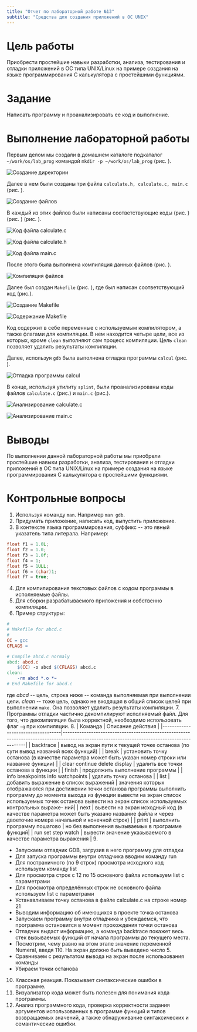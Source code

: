 ```yaml
---
title: "Отчет по лабораторной работе №13"
subtitle: "Средства для создания приложений в ОС UNIX"
---
```


# Цель работы

Приобрести простейшие навыки разработки, анализа, тестирования и отладки приложений в ОС типа UNIX/Linux на примере создания на языке программирования С калькулятора с простейшими функциями.

# Задание

Написать программу и проанализировать ее код и выполнение.

# Выполнение лабораторной работы

Первым делом мы создали в домашнем каталоге подкаталог `~/work/os/lab_prog` командой `mkdir -p ~/work/os/lab_prog` (рис. ).

![Создание директории](image/s-1653913144.png)

Далее в нем были созданы три файла `calculate.h, calculate.c, main.c` (рис. ).

![Создание файлов](image/s-1653913238.png)

В каждый из этих файлов были написаны соответствующие коды (рис. ) (рис. ) (рис. ).

![Код файла calculate.c](image/s-1653913257.png)

![Код файла calculate.h](image/s-1653913284.png)

![Код файла main.c](image/s-1653913304.png)

После этого была выполнена компиляция данных файлов (рис. ).

![Компиляция файлов](image/s-1653913456.png)

Далее был создан `Makefile` (рис. ), где был написан соответствующий код (рис.).

![Создание `Makefile`](image/s-1653913500.png)

![Содержание `Makefile`](image/s-1653913523.png)

Код содержит в себе переменные с используемым компилятором, а также флагами для компиляции. В нем находится четыре цели, все из которых, кроме `clean` выполняют сам процесс компиляции. Цель `clean` позволяет удалить результаты компиляции.

Далее, используя `gdb` была выполнена отладка программы `calcul` (рис. ).

![Отладка программы `calcul`](image/s-1653913645.png)

В конце, используя утилиту `splint`, были проанализированы коды файлов `calculate.c` (рис.) и `main.c` (рис.).

![Анализирование `calculate.c`](image/s-1653913695.png)

![Анализирование `main.c`](image/s-1653913749.png)

# Выводы

По выполнении данной лабораторной работы мы приобрели простейшие навыки разработки, анализа, тестирования и отладки приложений в ОС типа UNIX/Linux на примере создания на языке программирования С калькулятора с простейшими функциями.

# Контрольные вопросы

1. Используя команду `man`. Например `man gdb`.
2. Придумать приложение, написать код, выпустить приложение.
3. В контексте языка программирования, суффикс -- это явный указатель типа литерала. Например:
```c
float f1 = 1.0L;
float f2 = 1.0;
float f3 = 1.0f;
float f4 = 1;
float f5 = 1ULL;
float f6 = (char)1;
float f7 = true; 
```
4. Для компилирования текстовых файлов с кодом программы в исполняемые файлы.
5. Для сборки разрабатываемого приложения и собственно компиляции.
6. Пример структуры:
```makefile
#
# Makefile for abcd.c
#
CC = gcc
CFLAGS =

# Compile abcd.c normaly
abcd: abcd.c
    $(CC) -o abcd $(CFLAGS) abcd.c
clean:
    -rm abcd *.o *~
# End Makefile for abcd.c
```
где *abcd* -- цель, строка ниже -- команда выполняемая при выполнении цели. *clean* -- тоже цель, однако не входящая в общий список целей при выполнении `make`. Она позволяет удалить результаты компиляции.
7. Программы отладки частично декомпилируют исполняемый файл. Для того, что декомпиляция была корректной, необходимо использовать флаг `-g` при компиляции.
8.
| Команда                           | Описание действия                                                                                                                          |
|-----------------------------------|--------------------------------------------------------------------------------------------------------------------------------------------|
| backtrace                         | вывод на экран пути к текущей точке останова (по сути вывод названий всех функций)                                                         |
| break                             | установить точку останова (в качестве параметра может быть указан номер строки или название функции)                                       |
| clear continue delete display     | удалить все точки останова в функции                                                                                                       |
| finish                            | продолжить выполнение программы                                                                                                            |
| info breakpoints info watchpoints | удалить точку останова                                                                                                                     |
| list                              | добавить выражение в список выражений                                                                                                      | значения которых отображаются при достижении точки останова программы выполнить программу до момента выхода из функции вывести на экран список используемых точек останова вывести на экран список используемых контрольных выраже- ний|
| next                              | вывести на экран исходный код (в качестве параметра может быть указано название файла и через двоеточие номера начальной и конечной строк) |
| print                             | выполнить программу пошагово                                                                                                               | но без выполнения вызываемых в программе функций|
| run set step watch                | вывести значение указываемого в качестве параметра выражения                                                                               |
9. 
   - Запускаем отладчик GDB, загрузив в него программу для отладки
   - Для запуска программы внутри отладчика вводим команду run
   - Для постраничного (по 9 строк) просмотра исходного код используем команду list
   - Для просмотра строк с 12 по 15 основного файла используем list с параметрами
   - Для просмотра определённых строк не основного файла используем list с параметрами
   - Устанавливаем точку останова в файле calculate.c на строке номер 21
   - Выводим информацию об имеющихся в проекте точка останова
   - Запускаем программу внутри отладчика и убеждаемся, что программа остановится в момент прохождения точки останова
   - Отладчик выдаст информацию, а команда backtrace покажет весь стек вызываемых функций от начала программы до текущего места.
   - Посмотрим, чему равно на этом этапе значение переменной Numeral, введя 110. На экран должно быть выведено число 5.
   - Сравниваем с результатом вывода на экран после использования команды
   - Убираем точки останова
10. Классная реакция. Показывает синтаксические ошибки в программе.
11. Визуализатор кода может быть полезен для понимания кода программы.
12. Анализ программного кода, проверка корректности задания аргументов использованных в программе функций и типов возвращаемых значений, а также обнаруживание синтаксических и семантические ошибки.